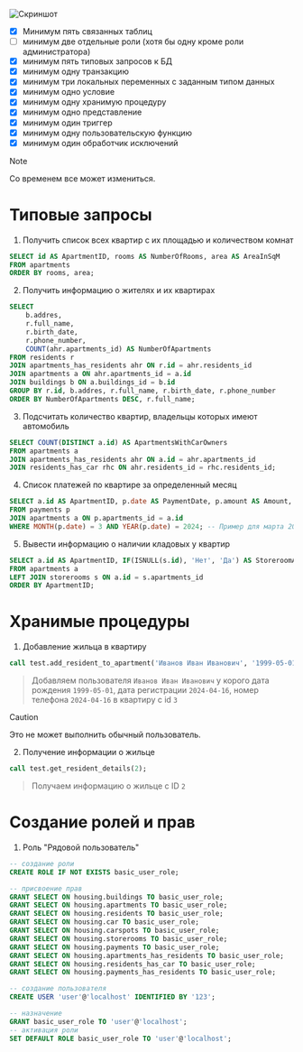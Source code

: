 ![Скриншот](https://cdn.discordapp.com/attachments/1218231417465606184/1227886700638900336/ss.png?ex=662a099a&is=6617949a&hm=8beb6b12ae1d0733fb6c9156133f479fb2dd7e5f6cd538c19e71679df11f56b2&)
- [x] Минимум пять связанных таблиц
- [ ] минимум две отдельные роли (хотя бы одну кроме роли администратора)
- [x] минимум пять типовых запросов к БД
- [x] минимум одну транзакцию
- [x] минимум три локальных переменных с заданным типом данных
- [x] минимум одно условие
- [x] минимум одну хранимую процедуру
- [x] минимум одно представление
- [x] минимум один триггер
- [x] минимум одну пользовательскую функцию
- [x] минимум один обработчик исключений

> [!NOTE]
> Со временем все может измениться.
>

# Типовые запросы

1. Получить список всех квартир с их площадью и количеством комнат
```sql
SELECT id AS ApartmentID, rooms AS NumberOfRooms, area AS AreaInSqM
FROM apartments
ORDER BY rooms, area;
```

2. Получить информацию о жителях и их квартирах
```sql
SELECT 
    b.addres, 
    r.full_name, 
    r.birth_date, 
    r.phone_number,
    COUNT(ahr.apartments_id) AS NumberOfApartments
FROM residents r
JOIN apartments_has_residents ahr ON r.id = ahr.residents_id
JOIN apartments a ON ahr.apartments_id = a.id
JOIN buildings b ON a.buildings_id = b.id
GROUP BY r.id, b.addres, r.full_name, r.birth_date, r.phone_number
ORDER BY NumberOfApartments DESC, r.full_name; 

```

3. Подсчитать количество квартир, владельцы которых имеют автомобиль
```sql
SELECT COUNT(DISTINCT a.id) AS ApartmentsWithCarOwners
FROM apartments a
JOIN apartments_has_residents ahr ON a.id = ahr.apartments_id
JOIN residents_has_car rhc ON ahr.residents_id = rhc.residents_id;
```
4. Список платежей по квартире за определенный месяц
```sql
SELECT a.id AS ApartmentID, p.date AS PaymentDate, p.amount AS Amount, p.type AS PaymentType
FROM payments p
JOIN apartments a ON p.apartments_id = a.id
WHERE MONTH(p.date) = 3 AND YEAR(p.date) = 2024; -- Пример для марта 2024

```

5. Вывести информацию о наличии кладовых у квартир
```sql
SELECT a.id AS ApartmentID, IF(ISNULL(s.id), 'Нет', 'Да') AS StoreroomAvailable
FROM apartments a
LEFT JOIN storerooms s ON a.id = s.apartments_id
ORDER BY ApartmentID;
```

# Хранимые процедуры

1. Добавление жильца в квартиру
```sql
call test.add_resident_to_apartment('Иванов Иван Иванович', '1999-05-01', '2024-04-16', '+7999999999', 3);
```
>Добавляем пользователя ```Иванов Иван Иванович``` у корого дата рождения ```1999-05-01```, дата регистрации ```2024-04-16```, номер телефона ```2024-04-16``` в квартиру с id ```3```

> [!CAUTION]
> Это не может выполнить обычный пользователь.

2. Получение информации о жильце
```sql
call test.get_resident_details(2);
```
>Получаем информацию о жильце с ID ```2```

# Создание ролей и прав
1. Роль "Рядовой пользователь"
```sql
-- создание роли
CREATE ROLE IF NOT EXISTS basic_user_role; 

-- присвоение прав
GRANT SELECT ON housing.buildings TO basic_user_role;
GRANT SELECT ON housing.apartments TO basic_user_role;
GRANT SELECT ON housing.residents TO basic_user_role;
GRANT SELECT ON housing.car TO basic_user_role;
GRANT SELECT ON housing.carspots TO basic_user_role;
GRANT SELECT ON housing.storerooms TO basic_user_role;
GRANT SELECT ON housing.payments TO basic_user_role;
GRANT SELECT ON housing.apartments_has_residents TO basic_user_role;
GRANT SELECT ON housing.residents_has_car TO basic_user_role;
GRANT SELECT ON housing.payments_has_residents TO basic_user_role;

-- создание пользователя
CREATE USER 'user'@'localhost' IDENTIFIED BY '123';

-- назначение 
GRANT basic_user_role TO 'user'@'localhost';
-- активация роли 
SET DEFAULT ROLE basic_user_role TO 'user'@'localhost';
```
